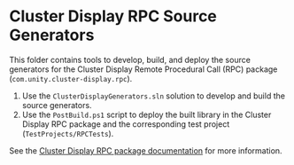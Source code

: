 # Cluster Display RPC Source Generators

This folder contains tools to develop, build, and deploy the source generators for the Cluster Display Remote Procedural Call (RPC) package (`com.unity.cluster-display.rpc`).

1. Use the `ClusterDisplayGenerators.sln` solution to develop and build the source generators.
2. Use the `PostBuild.ps1` script to deploy the built library in the Cluster Display RPC package and the corresponding test project (`TestProjects/RPCTests`).

See the [Cluster Display RPC package documentation](../source/com.unity.cluster-display.rpc/Documentation~/index.md) for more information.
